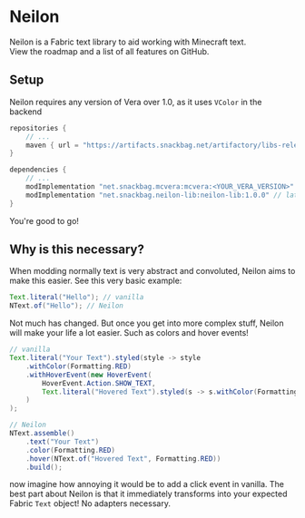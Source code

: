 # Neilon

Neilon is a Fabric text library to aid working with Minecraft text.\
View the roadmap and a list of all features on GitHub.

## Setup

Neilon requires any version of Vera over 1.0, as it uses `VColor` in the backend

```groovy
repositories {
    // ...
    maven { url = "https://artifacts.snackbag.net/artifactory/libs-release/" }
}

dependencies {
    // ...
    modImplementation "net.snackbag.mcvera:mcvera:<YOUR_VERA_VERSION>"
    modImplementation "net.snackbag.neilon-lib:neilon-lib:1.0.0" // latest version
}
```

You're good to go!

## Why is this necessary?

When modding normally text is very abstract and convoluted, Neilon aims to make this easier. See this very basic
example:

```java
Text.literal("Hello"); // vanilla
NText.of("Hello"); // Neilon
```

Not much has changed. But once you get into more complex stuff, Neilon will make your life a lot easier. Such as colors
and hover events!

```java
// vanilla
Text.literal("Your Text").styled(style -> style
    .withColor(Formatting.RED)
    .withHoverEvent(new HoverEvent(
        HoverEvent.Action.SHOW_TEXT,
        Text.literal("Hovered Text").styled(s -> s.withColor(Formatting.RED)))
    )
);

// Neilon
NText.assemble()
    .text("Your Text")
    .color(Formatting.RED)
    .hover(NText.of("Hovered Text", Formatting.RED))
    .build();
```

now imagine how annoying it would be to add a click event in vanilla. The best part about Neilon is that it immediately
transforms into your expected Fabric `Text` object! No adapters necessary.
